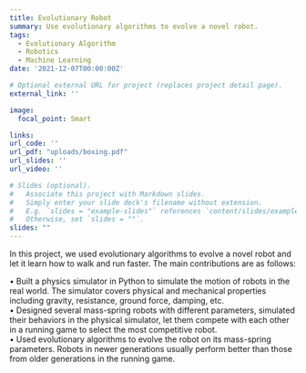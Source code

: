 ```yaml
---
title: Evolutionary Robot
summary: Use evolutionary algorithms to evolve a novel robot.
tags:
  - Evolutionary Algorithm
  - Robotics
  - Machine Learning
date: '2021-12-07T00:00:00Z'

# Optional external URL for project (replaces project detail page).
external_link: ''

image:
  focal_point: Smart

links:
url_code: ''
url_pdf: "uploads/boxing.pdf"
url_slides: ''
url_video: ''

# Slides (optional).
#   Associate this project with Markdown slides.
#   Simply enter your slide deck's filename without extension.
#   E.g. `slides = "example-slides"` references `content/slides/example-slides.md`.
#   Otherwise, set `slides = ""`.
slides: ""
---
```


In this project, we used evolutionary algorithms to evolve a novel robot and let it learn how to walk and run faster. The main contributions are as follows:

• Built a physics simulator in Python to simulate the motion of robots in the real world. The simulator covers physical and mechanical properties including gravity, resistance, ground force, damping, etc. \
• Designed several mass-spring robots with different parameters, simulated their behaviors in the physical simulator, let them compete with each other in a running game to select the most competitive robot. \
• Used evolutionary algorithms to evolve the robot on its mass-spring parameters. Robots in newer generations usually perform better than those from older generations in the running game.
